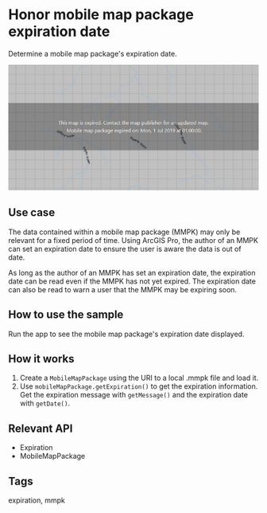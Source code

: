 # Honor mobile map package expiration date

Determine a mobile map package's expiration date.

![Image of honor mobile map package expiration date](HonorMobileMapPackageExpirationDate.png)

## Use case

The data contained within a mobile map package (MMPK) may only be relevant for a fixed period of time. Using ArcGIS Pro, the author of an MMPK can set an expiration date to ensure the user is aware the data is out of date.

As long as the author of an MMPK has set an expiration date, the expiration date can be read even if the MMPK has not yet expired. The expiration date can also be read to warn a user that the MMPK may be expiring soon.

## How to use the sample

Run the app to see the mobile map package's expiration date displayed.

## How it works

1. Create a `MobileMapPackage` using the URI to a local .mmpk file and load it.
2. Use `mobileMapPackage.getExpiration()` to get the expiration information. Get the expiration message with `getMessage()` and the expiration date with `getDate()`.

## Relevant API

* Expiration
* MobileMapPackage

## Tags

expiration, mmpk
